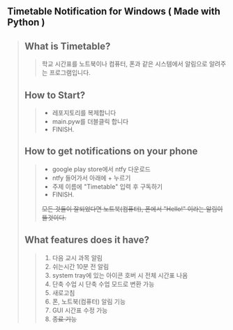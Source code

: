 ## <b>Timetable Notification for Windows ( Made with Python )</b>

> ## What is Timetable?
>
> > 학교 시간표를 노트북이나 컴퓨터, 폰과 같은 시스템에서 알림으로 알려주는 프로그램입니다.
>
> ## How to Start?
>
> > -   레포지토리를 복제합니다<br/>
> > -   main.pyw를 더블클릭 합니다<br/>
> > -   FINISH.<br/>
>
> ## How to get notifications on your phone
>
> > -   google play store에서 ntfy 다운로드
> > -   ntfy 들어가서 아래에 + 누르기
> > -   주제 이름에 "Timetable" 입력 후 구독하기
> > -   FINISH.
> >
> > ~~모든 것들이 잘되었다면 노트북(컴퓨터), 폰에서 "Hello!" 이라는 알림이 뜰것이다.~~
>
> ## What features does it have?
>
> > 1.  다음 교시 과목 알림
> > 2.  쉬는시간 10분 전 알림
> > 3.  system tray에 있는 아이콘 호버 시 전체 시간표 나옴
> > 4.  단축 수업 시 단축 수업 모드로 변환 가능
> > 5.  새로고침
> > 6.  폰, 노트북(컴퓨터) 알림 기능
> > 7.  GUI 시간표 수정 가능
> > 8.  ~~종료 기능~~
